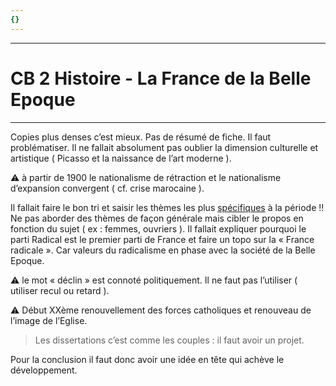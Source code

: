 ```yaml
---
{}
---
```

***
# CB 2 Histoire - La France de la Belle Epoque 
***
Copies plus denses c’est mieux. Pas de résumé de fiche. Il faut problématiser. Il ne fallait absolument pas oublier la dimension culturelle et artistique ( Picasso et la naissance de l’art moderne ). 

⚠ à partir de 1900 le nationalisme de rétraction et le nationalisme d’expansion convergent ( cf. crise marocaine ). 

Il fallait faire le bon tri et saisir les thèmes les plus <u>spécifiques</u> à la période !! Ne pas aborder des thèmes de façon générale mais cibler le propos en fonction du sujet ( ex : femmes, ouvriers ). Il fallait expliquer pourquoi le parti Radical est le premier parti de France et faire un topo sur la « France radicale ». Car valeurs du radicalisme en phase avec la société de la Belle Epoque. 

⚠ le mot « déclin » est connoté politiquement. Il ne faut pas l’utiliser ( utiliser recul ou retard ). 

⚠ Début XXème renouvellement des forces catholiques et renouveau de l’image de l’Eglise. 

> Les dissertations c’est comme les couples : il faut avoir un projet. 

Pour la conclusion il faut donc avoir une idée en tête qui achève le développement. 

